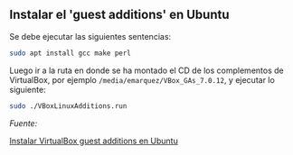 ## Instalar el 'guest additions' en Ubuntu

Se debe ejecutar las siguientes sentencias:

```bash
sudo apt install gcc make perl
```

Luego ir a la ruta en donde se ha montado el CD de los complementos de VirtualBox, por ejemplo `/media/emarquez/VBox_GAs_7.0.12`, y ejecutar lo siguiente:

```bash
sudo ./VBoxLinuxAdditions.run
```



*Fuente:*

[Instalar VirtualBox guest additions en Ubuntu](https://cambiatealinux.com/instalar-virtualbox-guest-additions-en-ubuntu)


